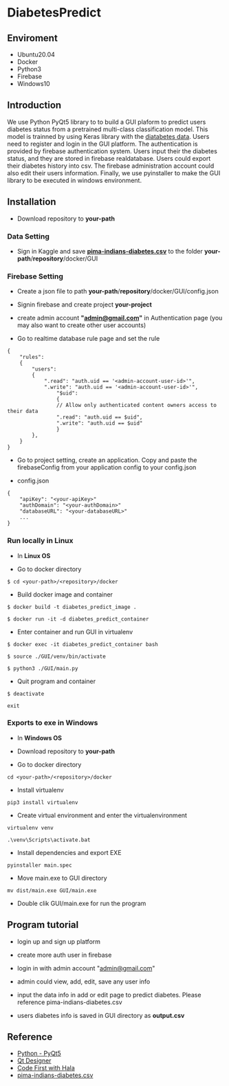 # DiabetesPredict

## Enviroment

- Ubuntu20.04
- Docker
- Python3
- Firebase
- Windows10

## Introduction

We use Python PyQt5 library to to build a GUI plaform to predict users diabetes status from a pretrained multi-class classification model. This model is trainned by using Keras library with the [diatabetes data](https://www.kaggle.com/datasets/kumargh/pimaindiansdiabetescsv). Users need to register and login in the GUI platform. The authentication is provided by firebase authentication system.  Users input their the diabetes status, and they are stored in firebase realdatabase. Users could export their diabetes history into csv. The firebase administration account could also edit their users information. Finally, we use pyinstaller to make the GUI library to be executed in windows environment.

## Installation

- Download repository to **your-path** 

### Data Setting

- Sign in Kaggle and save **[pima-indians-diabetes.csv](https://www.kaggle.com/datasets/kumargh/pimaindiansdiabetescsv)** to the folder **your-path**/**repository**/docker/GUI

### Firebase Setting

- Create a json file to path **your-path**/**repository**/docker/GUI/config.json

- Signin firebase and create project **your-project**

- create admin account **"admin@gmail.com"** in Authentication page (you may also want to create other user accounts)

- Go to realtime database rule page and set the rule

```
{
    "rules": 
    {
        "users": 
        {
            ".read": "auth.uid == '<admin-account-user-id>'",
            ".write": "auth.uid == '<admin-account-user-id>'",
                "$uid": 
                {
                // Allow only authenticated content owners access to their data
                ".read": "auth.uid == $uid",
                ".write": "auth.uid == $uid"
                }
        },
    }
}
```

- Go to project setting, create an application. Copy and paste the firebaseConfig from your application config to your config.json

- config.json
```
{
    "apiKey": "<your-apiKey>"
    "authDomain": "<your-authDomain>"
    "databaseURL": "<your-databaseURL>"
    ...
}
```

### Run locally in Linux

- In **Linux OS**

- Go to docker directory
```
$ cd <your-path>/<repository>/docker
```

- Build docker image and container
```
$ docker build -t diabetes_predict_image .
```

```
$ docker run -it -d diabetes_predict_container
```

- Enter container and run GUI in virtualenv

```
$ docker exec -it diabetes_predict_container bash
```

```
$ source ./GUI/venv/bin/activate
```

```
$ python3 ./GUI/main.py
```

- Quit program and container
```
$ deactivate
```

```
exit
```

### Exports to exe in Windows

- In **Windows OS**

- Download repository to **your-path**

- Go to docker directory

```
cd <your-path>/<repository>/docker
```

- Install virtualenv

```
pip3 install virtualenv
```

- Create virtual environment and enter the virtualenvironment

```
virtualenv venv
```

```
.\venv\Scripts\activate.bat
```

- Install dependencies and export EXE

```
pyinstaller main.spec
```

- Move main.exe to GUI directory

```
mv dist/main.exe GUI/main.exe
```

- Double clik GUI/main.exe for run the program

## Program tutorial

- login up and sign up platform

- create more auth user in firebase

- login in with admin account "admin@gmail.com" 

- admin could view, add, edit, save any user info

- input the data info in add or edit page to predict diabetes. Please reference pima-indians-diabetes.csv

- users diabetes info is saved in GUI directory as **output.csv**

## Reference

- [Python - PyQt5](http://13.231.129.69/2021/02/03/python-qt-designer-%E5%AE%89%E8%A3%9D%E7%AF%87/)
- [Qt Designer](https://clay-atlas.com/blog/2020/01/04/linux-chinese-tutorial-qt-designer-python-gui/)
- [Code First with Hala](https://www.youtube.com/c/CodeFirstio)
- [pima-indians-diabetes.csv](https://www.kaggle.com/datasets/kumargh/pimaindiansdiabetescsv)